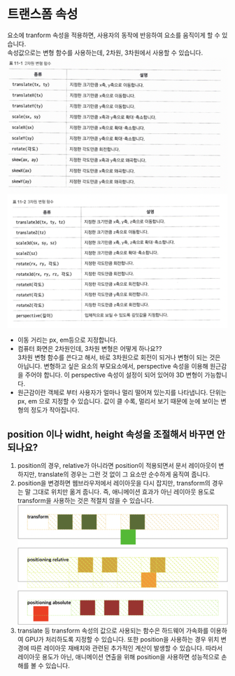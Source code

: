 # 트랜스폼 속성
요소에 tranform 속성을 적용하면, 사용자의 동작에 반응하여 요소를 움직이게 할 수 있습니다.  
속성값으로는 변형 함수를 사용하는데, 2차원, 3차원에서 사용할 수 있습니다.
![img61](./img/61.png) 
![img62](./img/62.png) 

* 이동 거리는 px, em등으로 지정합니다.
* 컴퓨터 화면은 2차원인데, 3차원 변형은 어떻게 하나요??  
3차원 변형 함수를 쓴다고 해서, 바로 3차원으로 회전이 되거나 변형이 되는 것은 아닙니다. 변형하고 싶은 요소의 부모요소에서, perspective 속성을 이용해 원근감을 주어야 합니다. 이 perspective 속성이 설정이 되어 있어야 3D 변형이 가능합니다.  
* 원근감이란 객체로 부터 사용자가 얼마나 멀리 떨어져 있는지를 나타냅니다. 단위는 px, em 으로 지정할 수 있습니다. 값이 클 수록, 멀리서 보기 때문에 눈에 보이는 변형의 정도가 작아집니다.  
  
  
## position 이나 widht, height 속성을 조절해서 바꾸면 안되나요?
1. position의 경우, relative가 아니라면 position이 적용되면서 문서 레이아웃이 변하지만, translate의 경우는 그런 것 없이 그 요소만 순수하게 움직여 줍니다.  
2. position을 변경하면 웹브라우저에서 레이아웃을 다시 잡지만, transform의 경우는 말 그대로 위치만 옮겨 줍니다. 즉, 애니메이션 효과가 아닌 레이아웃 용도로 transform을 사용하는 것은 적절치 않을 수 있습니다.
![img63](./img/63.png) 
3. translate 등 transform 속성의 값으로 사용되는 함수은 하드웨어 가속화를 이용하여 GPU가 처리하도록 지정할 수 있습니다. 또한 position을 사용하는 경우 위치 변경에 따른 레이아웃 재배치와 관련된 추가적인 계산이 발생할 수 있습니다. 따라서 레이아웃 용도가 아닌, 애니메이션 연출을 위해 position을 사용하면 성능적으로 손해를 볼 수 있습니다.